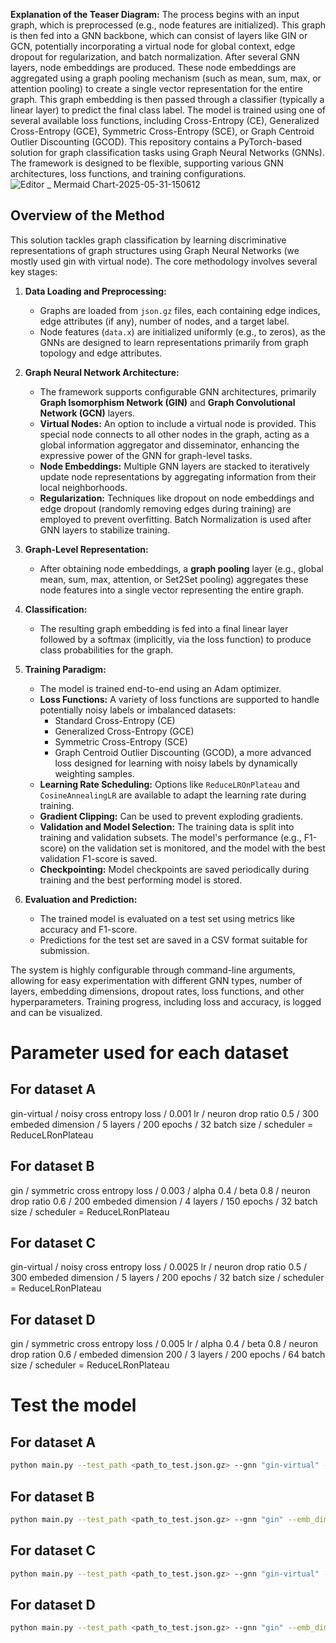 
**Explanation of the Teaser Diagram:**
The process begins with an input graph, which is preprocessed (e.g., node features are initialized). This graph is then fed into a GNN backbone, which can consist of layers like GIN or GCN, potentially incorporating a virtual node for global context, edge dropout for regularization, and batch normalization. After several GNN layers, node embeddings are produced. These node embeddings are aggregated using a graph pooling mechanism (such as mean, sum, max, or attention pooling) to create a single vector representation for the entire graph. This graph embedding is then passed through a classifier (typically a linear layer) to predict the final class label. The model is trained using one of several available loss functions, including Cross-Entropy (CE), Generalized Cross-Entropy (GCE), Symmetric Cross-Entropy (SCE), or Graph Centroid Outlier Discounting (GCOD).
This repository contains a PyTorch-based solution for graph classification tasks using Graph Neural Networks (GNNs). The framework is designed to be flexible, supporting various GNN architectures, loss functions, and training configurations.
![Editor _ Mermaid Chart-2025-05-31-150612](https://github.com/user-attachments/assets/cd54ec0d-a56e-4caa-b3d6-36c4079741d6)


## Overview of the Method

This solution tackles graph classification by learning discriminative representations of graph structures using Graph Neural Networks (we mostly used gin with virtual node). The core methodology involves several key stages:

1.  **Data Loading and Preprocessing:**
    *   Graphs are loaded from `json.gz` files, each containing edge indices, edge attributes (if any), number of nodes, and a target label.
    *   Node features (`data.x`) are initialized uniformly (e.g., to zeros), as the GNNs are designed to learn representations primarily from graph topology and edge attributes.

2.  **Graph Neural Network Architecture:**
    *   The framework supports configurable GNN architectures, primarily **Graph Isomorphism Network (GIN)** and **Graph Convolutional Network (GCN)** layers.
    *   **Virtual Nodes:** An option to include a virtual node is provided. This special node connects to all other nodes in the graph, acting as a global information aggregator and disseminator, enhancing the expressive power of the GNN for graph-level tasks.
    *   **Node Embeddings:** Multiple GNN layers are stacked to iteratively update node representations by aggregating information from their local neighborhoods.
    *   **Regularization:** Techniques like dropout on node embeddings and edge dropout (randomly removing edges during training) are employed to prevent overfitting. Batch Normalization is used after GNN layers to stabilize training.

3.  **Graph-Level Representation:**
    *   After obtaining node embeddings, a **graph pooling** layer (e.g., global mean, sum, max, attention, or Set2Set pooling) aggregates these node features into a single vector representing the entire graph.

4.  **Classification:**
    *   The resulting graph embedding is fed into a final linear layer followed by a softmax (implicitly, via the loss function) to produce class probabilities for the graph.

5.  **Training Paradigm:**
    *   The model is trained end-to-end using an Adam optimizer.
    *   **Loss Functions:** A variety of loss functions are supported to handle potentially noisy labels or imbalanced datasets:
        *   Standard Cross-Entropy (CE)
        *   Generalized Cross-Entropy (GCE)
        *   Symmetric Cross-Entropy (SCE)
        *   Graph Centroid Outlier Discounting (GCOD), a more advanced loss designed for learning with noisy labels by dynamically weighting samples.
    *   **Learning Rate Scheduling:** Options like `ReduceLROnPlateau` and `CosineAnnealingLR` are available to adapt the learning rate during training.
    *   **Gradient Clipping:** Can be used to prevent exploding gradients.
    *   **Validation and Model Selection:** The training data is split into training and validation subsets. The model's performance (e.g., F1-score) on the validation set is monitored, and the model with the best validation F1-score is saved.
    *   **Checkpointing:** Model checkpoints are saved periodically during training and the best performing model is stored.

6.  **Evaluation and Prediction:**
    *   The trained model is evaluated on a test set using metrics like accuracy and F1-score.
    *   Predictions for the test set are saved in a CSV format suitable for submission.
  
    
The system is highly configurable through command-line arguments, allowing for easy experimentation with different GNN types, number of layers, embedding dimensions, dropout rates, loss functions, and other hyperparameters. Training progress, including loss and accuracy, is logged and can be visualized.

# Parameter used for each dataset
## For dataset A
gin-virtual / noisy cross entropy loss / 0.001 lr / neuron drop ratio 0.5 / 300 embeded dimension / 5 layers / 200 epochs / 32 batch size / scheduler = ReduceLRonPlateau

## For dataset B
gin / symmetric cross entropy loss / 0.003 / alpha 0.4 / beta 0.8 / neuron drop ratio 0.6 / 200 embeded dimension / 4 layers / 150 epochs / 32 batch size / scheduler = ReduceLRonPlateau

## For dataset C 
gin-virtual / noisy cross entropy loss / 0.0025 lr / neuron drop ratio 0.5 / 300 embeded dimension / 5 layers / 200 epochs / 32 batch size / scheduler = ReduceLRonPlateau

## For dataset D
gin / symmetric cross entropy loss / 0.005 lr / alpha 0.4 / beta 0.8 / neuron drop ration 0.6 / embeded dimension 200 / 3 layers / 200 epochs / 64 batch size / scheduler = ReduceLRonPlateau 

# Test the model
## For dataset A
```bash
python main.py --test_path <path_to_test.json.gz> --gnn "gin-virtual" --emb_dim 300 --num_layer 5
```
## For dataset B
```bash
python main.py --test_path <path_to_test.json.gz> --gnn "gin" --emb_dim 200 --num_layer 4
```
## For dataset C
```bash
python main.py --test_path <path_to_test.json.gz> --gnn "gin-virtual" --emb_dim 300 --num_layer 5
```
## For dataset D
```bash
python main.py --test_path <path_to_test.json.gz> --gnn "gin" --emb_dim 200 --num_layer 3
```

